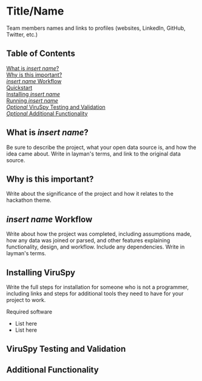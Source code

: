 # Title/Name
Team members names and links to profiles (websites, LinkedIn, GitHub, Twitter, etc.)

## Table of Contents

[What is *insert name*?](#intro)    
[Why is this important?](#importance)    
[*insert name* Workflow](#workflow)    
[Quickstart](#quickstart)    
[Installing *insert name*](#install)    
[Running *insert name*](#usage)    
[*Optional* ViruSpy Testing and Validation](#testing_and_validation)    
[*Optional* Additional Functionality](#additional)    

## <a name="intro"></a>What is *insert name*?

Be sure to describe the project, what your open data source is, and how the idea came about. Write in layman's terms, and link to the original data source.

## <a name="importance"></a>Why is this important?

Write about the significance of the project and how it relates to the hackathon theme.

## <a name="workflow"></a>*insert name* Workflow

Write about how the project was completed, including assumptions made, how any data was joined or parsed, and other features explaining functionality, design, and workflow. Include any dependencies. Write in layman's terms.


## <a name="install"></a>Installing ViruSpy
Write the full steps for installation for someone who is not a programmer, including links and steps for additional tools they need to have for your project to work.

Required software
+ List here
+ List here


## <a name="testing_and_validation"></a>ViruSpy Testing and Validation

## <a name="additional"></a>Additional Functionality